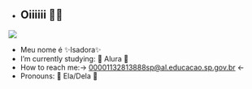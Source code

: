 -  ## Oiiiiii 🫦🫦
  ![](https://tenor.com/pt-BR/view/welcome-gif-18135425)
-  Meu nome é ✨Isadora✨
-  I’m currently studying: 🍃 Alura 🍃
-  How to reach me:→ 00001132813888sp@al.educacao.sp.gov.br ←
-  Pronouns: 💞 Ela/Dela 💞
   

